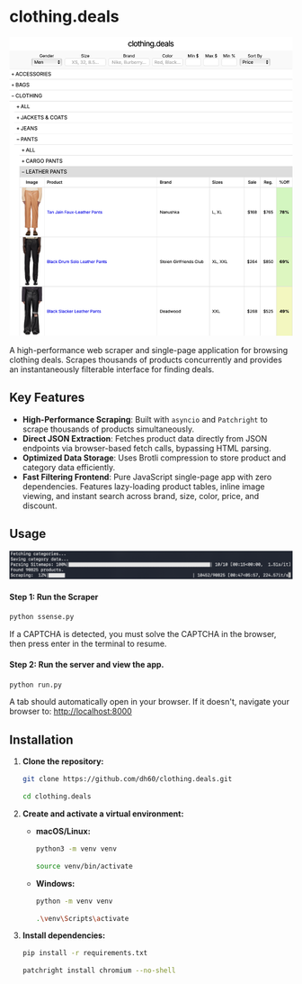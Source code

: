 # clothing.deals

![clothing.deals interface](screenshots/interface.png)

A high-performance web scraper and single-page application for browsing clothing deals. Scrapes thousands of products concurrently and provides an instantaneously filterable interface for finding deals.

## Key Features

-   **High-Performance Scraping**: Built with `asyncio` and `Patchright` to scrape thousands of products simultaneously.
-   **Direct JSON Extraction**: Fetches product data directly from JSON endpoints via browser-based fetch calls, bypassing HTML parsing.
-   **Optimized Data Storage**: Uses Brotli compression to store product and category data efficiently.
-   **Fast Filtering Frontend**: Pure JavaScript single-page app with zero dependencies. Features lazy-loading product tables, inline image viewing, and instant search across brand, size, color, price, and discount.

## Usage
![clothing.deals terminal](screenshots/terminal.png)

#### Step 1: Run the Scraper

```sh
python ssense.py
```

If a CAPTCHA is detected, you must solve the CAPTCHA in the browser, then press enter in the terminal to resume.

#### Step 2: Run the server and view the app.

```sh
python run.py
```

A tab should automatically open in your browser. If it doesn't, navigate your browser to:
[http://localhost:8000](http://localhost:8000)

## Installation

1.  **Clone the repository:**
    ```sh
    git clone https://github.com/dh60/clothing.deals.git
    ```
    ```sh
    cd clothing.deals
    ```

2.  **Create and activate a virtual environment:**
    -   **macOS/Linux:**
        ```sh
        python3 -m venv venv
        ```
        ```sh
        source venv/bin/activate
        ```
    -   **Windows:**
        ```sh
        python -m venv venv
        ```
        ```sh
        .\venv\Scripts\activate
        ```

3.  **Install dependencies:**
    ```sh
    pip install -r requirements.txt
    ```
    ```sh
    patchright install chromium --no-shell
    ```
